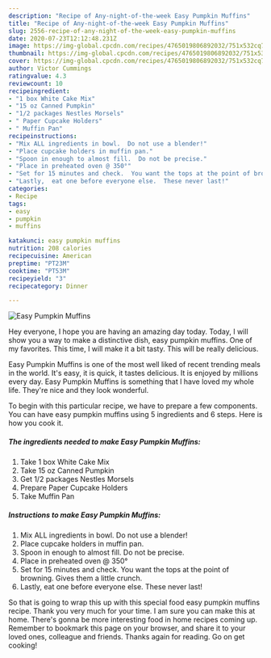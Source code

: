 ```yaml
---
description: "Recipe of Any-night-of-the-week Easy Pumpkin Muffins"
title: "Recipe of Any-night-of-the-week Easy Pumpkin Muffins"
slug: 2556-recipe-of-any-night-of-the-week-easy-pumpkin-muffins
date: 2020-07-23T12:12:48.231Z
image: https://img-global.cpcdn.com/recipes/4765019806892032/751x532cq70/easy-pumpkin-muffins-recipe-main-photo.jpg
thumbnail: https://img-global.cpcdn.com/recipes/4765019806892032/751x532cq70/easy-pumpkin-muffins-recipe-main-photo.jpg
cover: https://img-global.cpcdn.com/recipes/4765019806892032/751x532cq70/easy-pumpkin-muffins-recipe-main-photo.jpg
author: Victor Cummings
ratingvalue: 4.3
reviewcount: 10
recipeingredient:
- "1 box White Cake Mix"
- "15 oz Canned Pumpkin"
- "1/2 packages Nestles Morsels"
- " Paper Cupcake Holders"
- " Muffin Pan"
recipeinstructions:
- "Mix ALL ingredients in bowl.  Do not use a blender!"
- "Place cupcake holders in muffin pan."
- "Spoon in enough to almost fill.  Do not be precise."
- "Place in preheated oven @ 350°"
- "Set for 15 minutes and check.  You want the tops at the point of browning.  Gives them a little crunch."
- "Lastly,  eat one before everyone else.  These never last!"
categories:
- Recipe
tags:
- easy
- pumpkin
- muffins

katakunci: easy pumpkin muffins 
nutrition: 208 calories
recipecuisine: American
preptime: "PT23M"
cooktime: "PT53M"
recipeyield: "3"
recipecategory: Dinner

---
```



![Easy Pumpkin Muffins](https://img-global.cpcdn.com/recipes/4765019806892032/751x532cq70/easy-pumpkin-muffins-recipe-main-photo.jpg)

Hey everyone, I hope you are having an amazing day today. Today, I will show you a way to make a distinctive dish, easy pumpkin muffins. One of my favorites. This time, I will make it a bit tasty. This will be really delicious.

Easy Pumpkin Muffins is one of the most well liked of recent trending meals in the world. It's easy, it is quick, it tastes delicious. It is enjoyed by millions every day. Easy Pumpkin Muffins is something that I have loved my whole life. They're nice and they look wonderful.




To begin with this particular recipe, we have to prepare a few components. You can have easy pumpkin muffins using 5 ingredients and 6 steps. Here is how you cook it.

<!--inarticleads1-->

##### The ingredients needed to make Easy Pumpkin Muffins:

1. Take 1 box White Cake Mix
1. Take 15 oz Canned Pumpkin
1. Get 1/2 packages Nestles Morsels
1. Prepare  Paper Cupcake Holders
1. Take  Muffin Pan




<!--inarticleads2-->

##### Instructions to make Easy Pumpkin Muffins:

1. Mix ALL ingredients in bowl.  Do not use a blender!
1. Place cupcake holders in muffin pan.
1. Spoon in enough to almost fill.  Do not be precise.
1. Place in preheated oven @ 350°
1. Set for 15 minutes and check.  You want the tops at the point of browning.  Gives them a little crunch.
1. Lastly,  eat one before everyone else.  These never last!




So that is going to wrap this up with this special food easy pumpkin muffins recipe. Thank you very much for your time. I am sure you can make this at home. There's gonna be more interesting food in home recipes coming up. Remember to bookmark this page on your browser, and share it to your loved ones, colleague and friends. Thanks again for reading. Go on get cooking!
